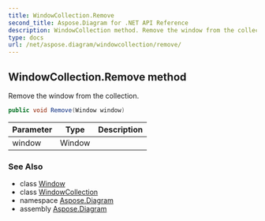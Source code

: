 ```yaml
---
title: WindowCollection.Remove
second_title: Aspose.Diagram for .NET API Reference
description: WindowCollection method. Remove the window from the collection
type: docs
url: /net/aspose.diagram/windowcollection/remove/
---
```

## WindowCollection.Remove method

Remove the window from the collection.

```csharp
public void Remove(Window window)
```

| Parameter | Type | Description |
| --- | --- | --- |
| window | Window |  |

### See Also

* class [Window](../../window/)
* class [WindowCollection](../)
* namespace [Aspose.Diagram](../../windowcollection/)
* assembly [Aspose.Diagram](../../../)


